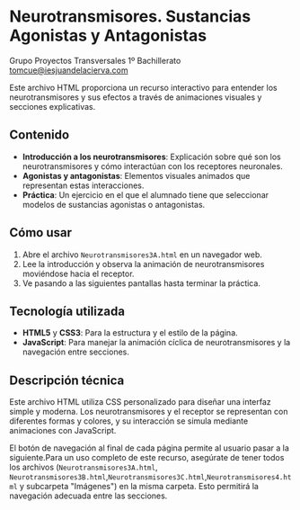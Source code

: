 # Neurotransmisores. Sustancias Agonistas y Antagonistas
Grupo Proyectos Transversales 1º Bachillerato
tomcue@iesjuandelacierva.com

Este archivo HTML proporciona un recurso interactivo para entender los neurotransmisores y sus efectos a través de animaciones visuales y secciones explicativas.

## Contenido

- **Introducción a los neurotransmisores**: Explicación sobre qué son los neurotransmisores y cómo interactúan con los receptores neuronales.
- **Agonistas y antagonistas**: Elementos visuales animados que representan estas interacciones.
- **Práctica**: Un ejercicio en el que el alumnado tiene que seleccionar modelos de sustancias agonistas o antagonistas.

## Cómo usar

1. Abre el archivo `Neurotransmisores3A.html` en un navegador web.
2. Lee la introducción y observa la animación de neurotransmisores moviéndose hacia el receptor.
3. Ve pasando a las siguientes pantallas hasta terminar la práctica.

## Tecnología utilizada

- **HTML5** y **CSS3**: Para la estructura y el estilo de la página.
- **JavaScript**: Para manejar la animación cíclica de neurotransmisores y la navegación entre secciones.

## Descripción técnica

Este archivo HTML utiliza CSS personalizado para diseñar una interfaz simple y moderna. Los neurotransmisores y el receptor se representan con diferentes formas y colores, y su interacción se simula mediante animaciones con JavaScript.

El botón de navegación al final de cada página permite al usuario pasar a la siguiente.Para un uso completo de este recurso, asegúrate de tener todos los archivos (`Neurotransmisores3A.html`, `Neurotransmisores3B.html`,`Neurotransmisores3C.html`,`Neurotransmisores4.html` y subcarpeta "Imágenes") en la misma carpeta. Esto permitirá la navegación adecuada entre las secciones.
